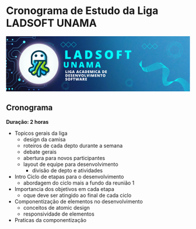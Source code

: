 # Cronograma de Estudo da Liga LADSOFT UNAMA

![img](/imagens/image_readme.png)

## Cronograma

<!-- data: 17/11 (sexta - feira) -->

**Duração: 2 horas**

- Topicos gerais da liga
  - design da camisa
  - roteiros de cada depto durante a semana
  - debate gerais
  - abertura para novos participantes
  - layout de equipe para desenvolvimento
    - divisão de depto e atividades
- Intro Ciclo de etapas para o desenvolvimento
  - abordagem do ciclo mais a fundo da reunião 1
- Importancia dos objetivos em cada etapa
  - oque deve ser atingido ao final de cada ciclo
- Componentização de elementos no desenvolvimento
  - conceitos de atomic design
  - responsividade de elementos
- Praticas da componentização
